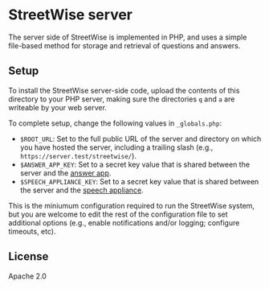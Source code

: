 # StreetWise server
The server side of StreetWise is implemented in PHP, and uses a simple file-based method for storage and retrieval of questions and answers.

## Setup
To install the StreetWise server-side code, upload the contents of this directory to your PHP server, making sure the directories `q` and `a` are writeable by your web server.

To complete setup, change the following values in `_globals.php`:
* `$ROOT_URL`: Set to the full public URL of the server and directory on which you have hosted the server, including a trailing slash (e.g., `https://server.test/streetwise/`).
* `$ANSWER_APP_KEY`: Set to a secret key value that is shared between the server and the [answer app](../streetwise-app).
* `$SPEECH_APPLIANCE_KEY`: Set to a secret key value that is shared between the server and the [speech appliance](../streetwise-appliance).

This is the miniumum configuration required to run the StreetWise system, but you are welcome to edit the rest of the configuration file to set additional options (e.g., enable notifications and/or logging; configure timeouts, etc).

## License
Apache 2.0
